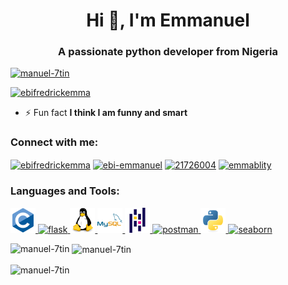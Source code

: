 <h1 align="center">Hi 👋, I'm Emmanuel</h1>
<h3 align="center">A passionate python developer from Nigeria</h3>

<p align="left"> <a href="https://github.com/ryo-ma/github-profile-trophy"><img src="https://github-profile-trophy.vercel.app/?username=manuel-7tin" alt="manuel-7tin" /></a> </p>

<p align="left"> <a href="https://twitter.com/ebifredrickemma" target="blank"><img src="https://img.shields.io/twitter/follow/ebifredrickemma?logo=twitter&style=for-the-badge" alt="ebifredrickemma" /></a> </p>

- ⚡ Fun fact **I think I am funny and smart**

<h3 align="left">Connect with me:</h3>
<p align="left">
<a href="https://twitter.com/ebifredrickemma" target="blank"><img align="center" src="https://raw.githubusercontent.com/rahuldkjain/github-profile-readme-generator/master/src/images/icons/Social/twitter.svg" alt="ebifredrickemma" height="30" width="40" /></a>
<a href="https://linkedin.com/in/ebi-emmanuel" target="blank"><img align="center" src="https://raw.githubusercontent.com/rahuldkjain/github-profile-readme-generator/master/src/images/icons/Social/linked-in-alt.svg" alt="ebi-emmanuel" height="30" width="40" /></a>
<a href="https://stackoverflow.com/users/21726004" target="blank"><img align="center" src="https://raw.githubusercontent.com/rahuldkjain/github-profile-readme-generator/master/src/images/icons/Social/stack-overflow.svg" alt="21726004" height="30" width="40" /></a>
<a href="https://www.leetcode.com/emmablity" target="blank"><img align="center" src="https://raw.githubusercontent.com/rahuldkjain/github-profile-readme-generator/master/src/images/icons/Social/leet-code.svg" alt="emmablity" height="30" width="40" /></a>
</p>

<h3 align="left">Languages and Tools:</h3>
<p align="left"> <a href="https://www.cprogramming.com/" target="_blank" rel="noreferrer"> <img src="https://raw.githubusercontent.com/devicons/devicon/master/icons/c/c-original.svg" alt="c" width="40" height="40"/> </a> <a href="https://flask.palletsprojects.com/" target="_blank" rel="noreferrer"> <img src="https://www.vectorlogo.zone/logos/pocoo_flask/pocoo_flask-icon.svg" alt="flask" width="40" height="40"/> </a> <a href="https://www.linux.org/" target="_blank" rel="noreferrer"> <img src="https://raw.githubusercontent.com/devicons/devicon/master/icons/linux/linux-original.svg" alt="linux" width="40" height="40"/> </a> <a href="https://www.mysql.com/" target="_blank" rel="noreferrer"> <img src="https://raw.githubusercontent.com/devicons/devicon/master/icons/mysql/mysql-original-wordmark.svg" alt="mysql" width="40" height="40"/> </a> <a href="https://pandas.pydata.org/" target="_blank" rel="noreferrer"> <img src="https://raw.githubusercontent.com/devicons/devicon/2ae2a900d2f041da66e950e4d48052658d850630/icons/pandas/pandas-original.svg" alt="pandas" width="40" height="40"/> </a> <a href="https://postman.com" target="_blank" rel="noreferrer"> <img src="https://www.vectorlogo.zone/logos/getpostman/getpostman-icon.svg" alt="postman" width="40" height="40"/> </a> <a href="https://www.python.org" target="_blank" rel="noreferrer"> <img src="https://raw.githubusercontent.com/devicons/devicon/master/icons/python/python-original.svg" alt="python" width="40" height="40"/> </a> <a href="https://seaborn.pydata.org/" target="_blank" rel="noreferrer"> <img src="https://seaborn.pydata.org/_images/logo-mark-lightbg.svg" alt="seaborn" width="40" height="40"/> </a> </p>

<p><img align="left" src="https://github-readme-stats.vercel.app/api/top-langs?username=manuel-7tin&show_icons=true&locale=en&layout=compact" alt="manuel-7tin" /></p>

<p>&nbsp;<img align="center" src="https://github-readme-stats.vercel.app/api?username=manuel-7tin&show_icons=true&locale=en" alt="manuel-7tin" /></p>

<p><img align="center" src="https://github-readme-streak-stats.herokuapp.com/?user=manuel-7tin&" alt="manuel-7tin" /></p>
